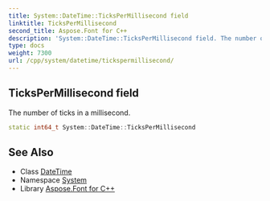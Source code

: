 ```yaml
---
title: System::DateTime::TicksPerMillisecond field
linktitle: TicksPerMillisecond
second_title: Aspose.Font for C++
description: 'System::DateTime::TicksPerMillisecond field. The number of ticks in a millisecond in C++.'
type: docs
weight: 7300
url: /cpp/system/datetime/tickspermillisecond/
---
```

## TicksPerMillisecond field


The number of ticks in a millisecond.

```cpp
static int64_t System::DateTime::TicksPerMillisecond
```

## See Also

* Class [DateTime](../)
* Namespace [System](../../)
* Library [Aspose.Font for C++](../../../)
